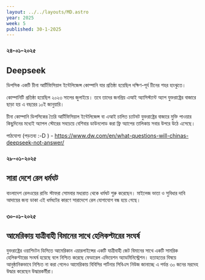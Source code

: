 ```yaml
---
layout: ../../layouts/MD.astro
year: 2025
week: 5
published: 30-1-2025
---
```

### ২৪-০১-২০২৫
## Deepseek
ডিপসিক একটি চীনা আর্টিফিসিয়াল ইন্টেলিজেন্স কোম্পানি যার প্রতিষ্ঠা হয়েছিল দক্ষিণ-পূর্ব চীনের শহর হাংঝুতে।

কোম্পানিটি প্রতিষ্ঠা হয়েছিল ২০২৩ সালের জুলাইয়ে। তবে তাদের জনপ্রিয় এআই অ্যাসিস্ট্যান্ট অ্যাপ যুক্তরাষ্ট্রের বাজারে ছাড়া হয় এ বছরের ১০ই জানুয়ারি।

চীনা কোম্পানি ডিপসিকের তৈরি আর্টিফিসিয়াল ইন্টেলিজেন্স বা এআই চালিত চ্যাটবট যুক্তরাষ্ট্রের বাজারে মুক্তি পাওয়ার কিছুদিনের মধ্যেই অ্যাপল স্টোরের সবচেয়ে বেশিবার ডাউনলোড করা ফ্রি অ্যাপের তালিকায় সবার উপরে উঠে এসেছে।

পাঠযোগ্য (পড়তব্য :-D ) - https://www.dw.com/en/what-questions-will-chinas-deepseek-not-answer/ 

### ২৮-০১-২০২৫
## সারা দেশে রেল ধর্মঘট
বাংলাদেশ রেলওয়ের রানিং স্টাফরা সোমবার মধ্যরাত থেকে ধর্মঘট শুরু করেছেন। মাইলেজ ভাতা ও সুবিধার দাবি আদায়ের জন্য ডাকা এই ধর্মঘটের কারণে সারাদেশে রেল যোগাযোগ বন্ধ হয়ে গেছে।

### ৩০-০১-২০২৫
## আমেরিকায় যাত্রীবাহী বিমানের সাথে হেলিকপ্টারের সংঘর্ষ
যুক্তরাষ্ট্রের ওয়াশিংটন ডিসিতে আমেরিকান এয়ারলাইন্সের একটি যাত্রীবাহী জেট বিমানের সাথে একটি সামরিক হেলিকপ্টারের সংঘর্ষ হয়েছে বলে নিশ্চিত করেছে ফেডারেল এভিয়েশন অ্যাডমিনিস্ট্রেশন।
হতাহতের বিষয়ে আনুষ্ঠানিকভাবে নিশ্চিত না করা গেলেও আমেরিকায় বিবিসির পার্টনার সিবিএস নিউজ জানাচ্ছে এ পর্যন্ত ৩০ জনের মরদেহ উদ্ধার করেছেন উদ্ধারকর্মীরা।
